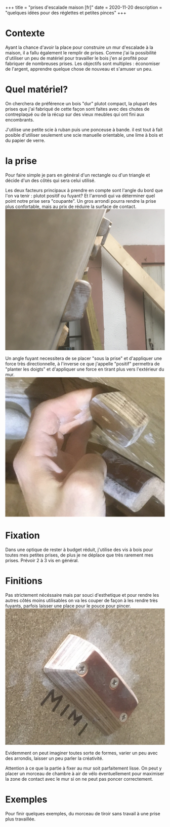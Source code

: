 +++
title = "prises d'escalade maison [fr]"
date = 2020-11-20
description = "quelques idées pour des réglettes et petites pinces"
+++

# Contexte
Ayant la chance d'avoir la place pour construire un mur d'escalade à la maison, il a fallu également le remplir de prises. Comme j'ai la possibilité d'utiliser un peu de matériel pour travailler le bois j'en ai profité pour fabriquer de nombreuses prises. Les objectifs sont multiples : économiser de l'argent, apprendre quelque chose de nouveau et s'amuser un peu.


# Quel matériel?
On cherchera de préférence un bois "dur" plutot compact, la plupart des prises que j'ai fabriqué de cette façon sont faites avec des chutes de contreplaqué ou de la récup sur des vieux meubles qui ont fini aux encombrants.

J'utilise une petite scie à ruban puis une ponceuse à bande. il est tout à fait posible d'utiliser seulement une scie manuelle orientable, une lime à bois et du papier de verre.



# la prise
Pour faire simple je pars en général d'un rectangle ou d'un triangle et décide d'un des côtés qui sera celui utilisé.
<!-- TODO photo patron -->

Les deux facteurs principaux à prendre en compte sont l'angle du bord que l'on va tenir : plutot positif ou fuyant? Et l'arrondi qui va déterminer quel point notre prise sera "coupante".
Un gros arrondi pourra rendre la prise plus confortable, mais au prix de réduire la surface de contact.
![very-rounded](/static/img/holds/very-rounded.JPG)

Un angle fuyant necessitera de se placer "sous la prise" et d'appliquer une force très directionnelle, à l'inverse ce que j'appelle "positif" permettra de "planter les doigts" et d'appliquer une force en tirant plus vers l'extérieur du mur.
![very-incut](/static/img/holds/very-incut.JPG)



# Fixation
Dans une optique de rester à budget réduit, j'utilise des vis à bois pour toutes mes petites prises, de plus je ne déplace que très rarement mes prises.
Prévoir 2 à 3 vis en général.


# Finitions

Pas strictement nécéssaire mais par souci d'esthetique et pour rendre les autres côtés moins utilisables on va les couper de façon à les rendre très fuyants, parfois laisser une place pour le pouce pour pincer.
![small-edge](/static/img/holds/small-edge.JPG)

Evidemment on peut imaginer toutes sorte de formes, varier un peu avec des arrondis, laisser un peu parler la créativité.

Attention à ce que la partie à fixer au mur soit parfaitement lisse. On peut y placer un morceau de chambre à air de vélo éventuellement pour maximiser la zone de contact avec le mur si on ne peut pas poncer correctement.


# Exemples 
Pour finir quelques exemples, du morceau de tiroir sans travail à une prise plus travaillée.
<!-- TODO photo truc sans travail -->
<!-- TODO photo prise coupante carrée-->
<!-- TODO photo prise basique propre -->
<!-- TODO photo prise bien finie -->
